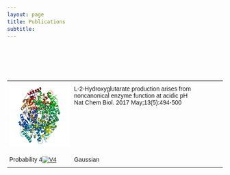 ```yaml
---
layout: page
title: Publications
subtitle: 
---
```

<br />
<br />
<br />
<br />
<style type="text/css">
.tg  {border-collapse:collapse;border-spacing:0;}
.tg td{border-color:black;border-style:solid;border-width:0px;font-family:Arial, sans-serif;font-size:14px;
  overflow:hidden;padding:10px 5px;word-break:normal;}
.tg th{border-color:black;border-style:solid;border-width:0px;font-family:Arial, sans-serif;font-size:14px;
  font-weight:normal;overflow:hidden;padding:10px 5px;word-break:normal;}
.tg .tg-0pky{border-color:inherit;text-align:left;vertical-align:top}
</style>

<table class="tg">
  <tr>
    <th class="tg-0pky" width="30%"><a href="https://youtu.be/v4CH7CK00zk"><img src="/img/p1.jpg" alt="V1"></a></th>
    <th class="tg-0pky" width="70%">L-2-Hydroxyglutarate production arises from noncanonical enzyme function at acidic pH</br>Nat Chem Biol. 2017 May;13(5):494-500</th>
  </tr>
 
  <tr>
    <td class="tg-0pky" width="30%">Probability 4<a href="https://www.youtube.com/watch?v=khGwXSPbBdY"><img src="/img/p2.jpg" alt="V4"></a></td>
    <td class="tg-0pky" width="70%">Gaussian</td>
  </tr>


 

</table>

